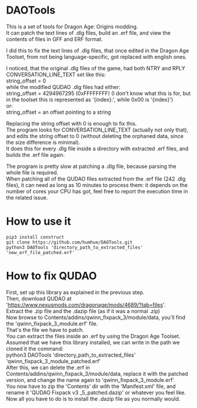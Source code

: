 # DAOTools
This is a set of tools for Dragon Age: Origins modding.\
It can patch the text lines of .dlg files, build an .erf file, and view the contents of files in GFF and ERF format.

I did this to fix the text lines of .dlg files, that once edited in the Dragon Age Toolset, from not being language-specific, got replaced with english ones.

I noticed, that the original .dlg files of the game, had both NTRY and RPLY CONVERSATION_LINE_TEXT set like this:\
    string_offset = 0\
while the modified QUDAO .dlg files had either:\
    string_offset = 4294967295 (0xFFFFFFFF) (I don't know what this is for, but in the toolset this is represented as '{index}:', while 0x00 is '{index}')\
    or:\
    string_offset = an offset pointing to a string

Replacing the string offset with 0 is enough to fix this.\
The program looks for CONVERSATION_LINE_TEXT (actually not only that), and edits the string offset to 0 (without deleting the orphaned data, since the size difference is minimal).\
It does this for every .dlg file inside a directory with extracted .erf files, and builds the .erf file again.

The program is pretty slow at patching a .dlg file, because parsing the whole file is required.\
When patching all of the QUDAO files extracted from the .erf file (242 .dlg files), it can need as long as 10 minutes to process them: it depends on the number of cores your CPU has got, feel free to report the execution time in the related issue. 

# How to use it
    pip3 install construct
    git clone https://github.com/humhue/DAOTools.git
    python3 DAOTools 'directory_path_to_extracted_files' 'new_erf_file_patched.erf'

# How to fix QUDAO
First, set up this library as explained in the previous step.\
Then, download QUDAO at 'https://www.nexusmods.com/dragonage/mods/4689/?tab=files'. \
Extract the .zip file and the .dazip file (as if it was a normal .zip)\
Now browse to Contents/addins/qwinn_fixpack_3/module/data, you'll find the 'qwinn_fixpack_3_module.erf' file.\
That's the file we have to patch.\
You can extract the files inside an .erf by using the Dragon Age Toolset.\
Assumed that we have this library installed, we can write in the path we cloned it the command:\
    python3 DAOTools 'directory_path_to_extracted_files' 'qwinn_fixpack_3_module_patched.erf'\
After this, we can delete the .erf in Contents/addins/qwinn_fixpack_3/module/data, replace it with the patched version, and change the name again to 'qwinn_fixpack_3_module.erf'.\
You now have to zip the 'Contents' dir with the 'Manifest.xml' file, and rename it 'QUDAO Fixpack v3
_5_patched.dazip' or whatever you feel like.
Now all you have to do is to install the .dazip file as you normally would.
